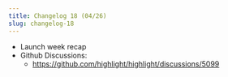 ```yaml
---
title: Changelog 18 (04/26)
slug: changelog-18
---
```


- Launch week recap
- Github Discussions:
    - https://github.com/highlight/highlight/discussions/5099
    
